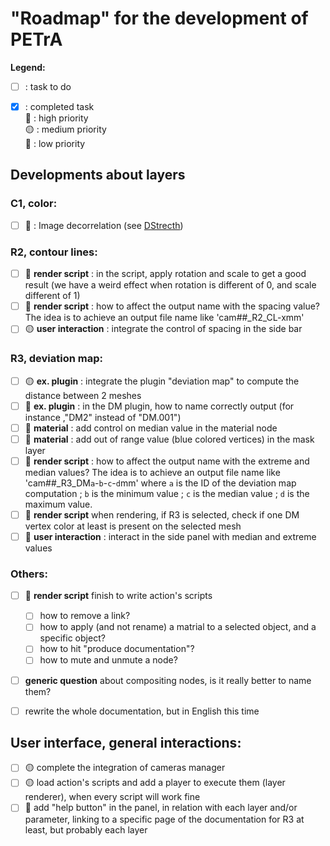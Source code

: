 # "Roadmap" for the development of PETrA

**Legend:**
- [ ] : task to do
- [x] : completed task </br>
:red_circle: : high priority </br>
:yellow_circle: : medium priority </br>
:large_blue_circle: : low priority


## Developments about layers
### C1, color:
- [ ] :large_blue_circle: : Image decorrelation (see [DStrecth](http://www.dstretch.com/))
 
### R2, contour lines:
- [ ] :red_circle: **render script** : in the script, apply rotation and scale to get a good result (we have a weird effect when rotation is different of 0, and scale different of 1)
- [ ] :red_circle: **render script** : how to affect the output name with the spacing value? The idea is to achieve an output file name like 'cam##_R2_CL-xmm'
- [ ] :yellow_circle: **user interaction** : integrate the control of spacing in the side bar
 
### R3, deviation map:
- [ ] :yellow_circle: **ex. plugin** : integrate the plugin "deviation map" to compute the distance between 2 meshes
- [ ] :red_circle: **ex. plugin** : in the DM plugin, how to name correctly output (for instance ,"DM2" instead of "DM.001")
- [ ] :red_circle: **material** : add control on median value in the material node
- [ ] :red_circle: **material** : add out of range value (blue colored vertices) in the mask layer
- [ ] :red_circle: **render script** : how to affect the output name with the extreme and median values? The idea is to achieve an output file name like 'cam##_R3_DM`a`-`b`-`c`-`d`mm' where `a` is the ID of the deviation map computation ; `b` is the minimum value ; `c` is the median value ; `d` is the maximum value.
- [ ] :large_blue_circle: **render script** when rendering, if R3 is selected, check if one DM vertex color at least is present on the selected mesh
- [ ] :large_blue_circle: **user interaction** : interact in the side panel with median and extreme values
 
### Others:
- [ ] :red_circle: **render script** finish to write action's scripts
  - [ ] how to remove a link?
  - [ ] how to apply (and not rename) a matrial to a selected object, and a specific object?
  - [ ] how to hit "produce documentation"?
  - [ ] how to mute and unmute a node?
- [ ] **generic question** about compositing nodes, is it really better to name them?
- [ ] rewrite the whole documentation, but in English this time


## User interface, general interactions:
- [ ] :yellow_circle: complete the integration of cameras manager
- [ ] :yellow_circle: load action's scripts and add a player to execute them (layer renderer), when every script will work fine
- [ ] :large_blue_circle: add "help button" in the panel, in relation with each layer and/or parameter, linking to a specific page of the documentation for R3 at least, but probably each layer
